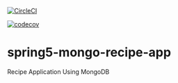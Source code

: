 [![CircleCI](https://circleci.com/gh/hlaingwintunn/spring5-mongo-recipe-app.svg?style=svg)](https://circleci.com/gh/hlaingwintunn/spring5-mongo-recipe-app)

[![codecov](https://codecov.io/gh/hlaingwintunn/spring5-mongo-recipe-app/branch/master/graph/badge.svg)](https://codecov.io/gh/hlaingwintunn/spring5-mongo-recipe-app)

# spring5-mongo-recipe-app
Recipe Application Using MongoDB
